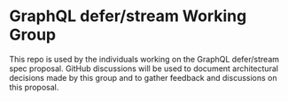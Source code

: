 # GraphQL defer/stream Working Group

This repo is used by the individuals working on the GraphQL defer/stream spec proposal. GitHub discussions will be used to document architectural decisions made by this group and to gather feedback and discussions on this proposal.

